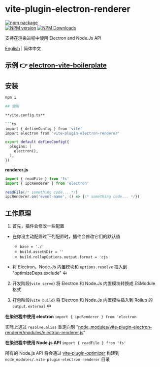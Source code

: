 # vite-plugin-electron-renderer

[![npm package](https://nodei.co/npm/vite-plugin-electron-renderer.png?downloads=true&downloadRank=true&stars=true)](https://www.npmjs.com/package/vite-plugin-electron-renderer)
<br/>
[![NPM version](https://img.shields.io/npm/v/vite-plugin-electron-renderer.svg?style=flat)](https://npmjs.org/package/vite-plugin-electron-renderer)
[![NPM Downloads](https://img.shields.io/npm/dm/vite-plugin-electron-renderer.svg?style=flat)](https://npmjs.org/package/vite-plugin-electron-renderer)

支持在渲染进程中使用 Electron and Node.Js API

[English](https://github.com/caoxiemeihao/vite-plugins/tree/main/packages/electron-renderer#readme) | 简体中文

## 示例 👉 [electron-vite-boilerplate](https://github.com/caoxiemeihao/electron-vite-boilerplate)

## 安装

```bash
npm i 

## 使用

**vite.config.ts**

```ts
import { defineConfig } from 'vite'
import electron from 'vite-plugin-electron-renderer'

export default defineConfig({
  plugins: [
    electron(),
  ],
})
```

**renderer.js**

```ts
import { readFile } from 'fs'
import { ipcRenderer } from 'electron'

readFile(/* something code... */)
ipcRenderer.on('event-name', () => {/* something code... */})
```

## 工作原理

1. 首先，插件会修改一些配置

- 在你没主动配置过下列配置时，插件会修改它们的默认值

  * `base = './'`
  * `build.assetsDir = ''`
  * `build.rollupOptions.output.format = 'cjs'`

- 将 Electron，Node.Js 内置模块和 `options.resolve` 插入到 "optimizeDeps.exclude" 中

2. 开发阶段(`vite serve`) 将 Electron 和 Node.Js 内置模块转换成 ESModule 格式

3. 打包阶段(`vite build`) 将 Electron 和 Node.Js 内置模块插入到 Rollup 的 `output.external` 中

**在染进程中使用 electron** `import { ipcRenderer } from 'electron`  

实际上通过 `resolve.alias` 重定向到 "[node_modules/vite-plugin-electron-renderer/modules/electron-renderer.js](modules/electron-renderer.js)"

**在染进程中使用 Node.js API**  `import { readFile } from 'fs'`

所有的 Node.js API 将会通过 [vite-plugin-optimizer](https://www.npmjs.com/package/vite-plugin-optimizer) 构建到 `node_modules/.vite-plugin-electron-renderer` 目录

